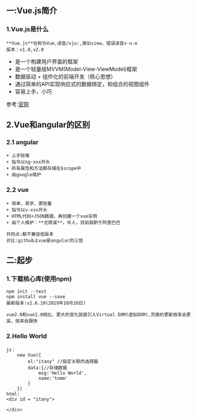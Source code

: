 ## 一:Vue.js简介
### 1.Vue.js是什么
    **Vue.js**也称为Vue,读音/vju:,类似view，错误读音v-u-e
    版本：v1.0,v2.0
    
  + 是一个构建用户界面的框架
  + 是一个轻量级MVVM(Model-View-ViewModel)框架
  + 数据驱动 + 组件化的前端开发（核心思想）
  + 通过简单的API实现响应式的数据绑定，和组合的视图组件
  + 容易上手，小巧
  
  参考:[官网](https://cn.vuejs.org/)

## 2.Vue和angular的区别
 ### 2.1 angular
    + 上手较难
    + 指令以ng-xxx开头
    + 所有属性和方法都存储在$scope中
    + 由google维护
 ### 2.2 vue
    + 简单、易学、更轻量
    + 指令以v-xxx开头
    + HTML代码+JSON数据，再创建一个vue实例
    + 由个人维护：**尤雨溪**，华人，目前就职于阿里巴巴
    
    共同点:都不兼容低版本
    对比:github上vue是angular的三倍
    
## 二:起步
### 1.下载核心库(使用npm)
    npm init --test
    npm install vue --save
    最新版本:v2.6.10(2019年10月26日)
    
    vue2.0和vue1.0相比，更大的变化就是引入Virtual DOM(虚拟DOM),页面的更新效率会更高，效率会跟快
### 2.Hello World
    js：
        new Vue({
            el:"itany" //指定关联的选择器
            data:{//存储数据
                msg:'Hello World',
                name:'tomm'
            }
        })
    html:
    <div id = "itany">
    
    </div>
